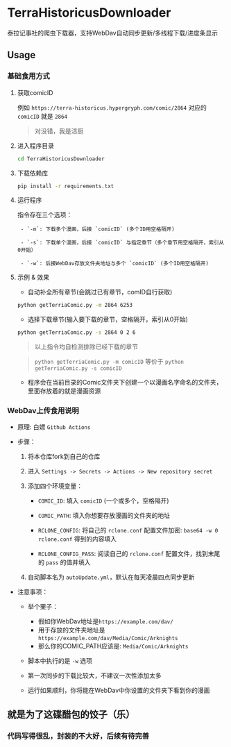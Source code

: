 # TerraHistoricusDownloader

泰拉记事社的爬虫下载器，支持WebDav自动同步更新/多线程下载/进度条显示

## Usage

### 基础食用方式

1. 获取comicID

    例如 `https://terra-historicus.hypergryph.com/comic/2864` 对应的 `comicID` 就是 `2864`

    > 对没错，我是洁厨

2. 进入程序目录 

    ```bash
    cd TerraHistoricusDownloader
    ``` 

3. 下载依赖库

    ```bash
    pip install -r requirements.txt
    ```

4. 运行程序

    指令存在三个选项：

        - `-m`: 下载多个漫画，后接 `comicID` (多个ID用空格隔开)
    
        - `-s`: 下载单个漫画，后接 `comicID` 与指定章节（多个章节用空格隔开，索引从0开始）

        - `-w`: 后接WebDav存放文件夹地址与多个 `comicID` (多个ID用空格隔开)

5. 示例 & 效果

    - 自动补全所有章节(会跳过已有章节，comID自行获取)

    ```bash
    python getTerriaComic.py -m 2864 6253
    ```

    - 选择下载章节(输入要下载的章节，空格隔开，索引从0开始)

    ```bash
    python getTerriaComic.py -s 2864 0 2 6
    ```

    > 以上指令均自检测排除已经下载的章节

    > `python getTerriaComic.py -m comicID` 等价于 `python getTerriaComic.py -s comicID`

    - 程序会在当前目录的Comic文件夹下创建一个以漫画名字命名的文件夹，里面存放着的就是漫画资源

### WebDav上传食用说明

- 原理: 白嫖 `Github Actions`

- 步骤：

    1. 将本仓库fork到自己的仓库

    2. 进入 `Settings -> Secrets -> Actions -> New repository secret`

    3. 添加四个环境变量：

        - `COMIC_ID`: 填入 `comicID` (一个或多个，空格隔开)

        - `COMIC_PATH`: 填入你想要存放漫画的文件夹的地址

        - `RCLONE_CONFIG`: 将自己的 `rclone.conf` 配置文件加密: `base64 -w 0 rclone.conf` 得到的内容填入

        - `RCLONE_CONFIG_PASS`: 阅读自己的 `rclone.conf` 配置文件，找到末尾的 `pass` 的值并填入

    4. 自动脚本名为 `autoUpdate.yml`，默认在每天凌晨四点同步更新

- 注意事项：

    - 举个栗子：
        - 假如你WebDav地址是`https://example.com/dav/`
        - 用于存放的文件夹地址是 `https://example.com/dav/Media/Comic/Arknights`
        - 那么你的COMIC_PATH应该是: `Media/Comic/Arknights`

    - 脚本中执行的是 `-w` 选项

    - 第一次同步的下载比较大，不建议一次性添加太多

    - 运行如果顺利，你将能在WebDav中你设置的文件夹下看到你的漫画

## 就是为了这碟醋包的饺子（乐）

### 代码写得很乱，封装的不大好，后续有待完善
